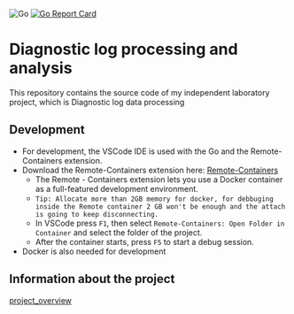 ![Go](https://github.com/kozgot/go-log-processing/workflows/Go/badge.svg)
[![Go Report Card](https://goreportcard.com/badge/github.com/kozgot/go-log-processing)](https://goreportcard.com/report/github.com/kozgot/go-log-processing)

# Diagnostic log processing and analysis

This repository contains the source code of my independent laboratory project, which is Diagnostic log data processing

## Development
* For development, the VSCode IDE is used with the Go and the Remote-Containers extension.
* Download the Remote-Containers extension here: [Remote-Containers](https://marketplace.visualstudio.com/items?itemName=ms-vscode-remote.remote-containers)
   - The Remote - Containers extension lets you use a Docker container as a full-featured development environment.
   - `Tip: Allocate more than 2GB memory for docker, for debbuging inside the Remote container 2 GB won't be enough and the attach is going to keep disconnecting. `
   - In VSCode press `F1`, then select ```Remote-Containers: Open Folder in Container``` and select the folder of the project. 
   - After the container starts, press `F5` to start a debug session. 
* Docker is also needed for development

## Information about the project
[project_overview](https://github.com/kozgot/go-log-processing/blob/master/docs/project_overview.md)
